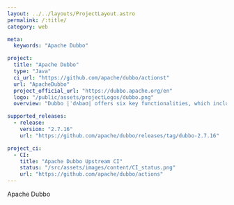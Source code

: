 ```yaml
---
layout: ../../layouts/ProjectLayout.astro
permalink: /:title/
category: web

meta:
  keywords: "Apache Dubbo"

project:
  title: "Apache Dubbo"
  type: "Java"
  ci_url: "https://github.com/apache/dubbo/actionst"
  url: "ApacheDubbo"
  project_official_url: "https://dubbo.apache.org/en"
  logo: "/public/assets/projectLogos/dubbo.png"
  overview: "Dubbo |ˈdʌbəʊ| offers six key functionalities, which include transparent interface based RPC, intelligent load balancing, automatic service registration and discovery, high extensibility, runtime traffic routing, and visualized service governance."

supported_releases:
  - release:
    version: "2.7.16"
    url: "https://github.com/apache/dubbo/releases/tag/dubbo-2.7.16"

project_ci:
  - CI:
    title: "Apache Dubbo Upstream CI"
    status: "/src/assets/images/content/CI_status.png"
    url: "https://github.com/apache/dubbo/actions"
---
```


<p>Apache Dubbo</p>
